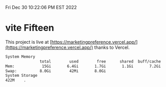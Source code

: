 Fri Dec 30 10:22:06 PM EST 2022

# vite Fifteen


This project is live at [https://marketingpreference.vercel.app/](https://marketingpreference.vercel.app/) thanks to Vercel.

```bash
System Memory
               total        used        free      shared  buff/cache   available
Mem:            15Gi       6.4Gi       1.7Gi       1.1Gi       7.2Gi       7.5Gi
Swap:          8.0Gi        42Mi       8.0Gi
System Storage
422M	.
